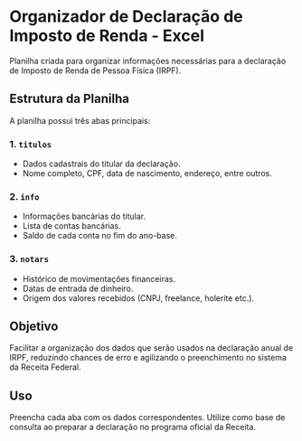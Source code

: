 # Organizador de Declaração de Imposto de Renda - Excel

Planilha criada para organizar informações necessárias para a declaração de Imposto de Renda de Pessoa Física (IRPF).

## Estrutura da Planilha

A planilha possui três abas principais:

### 1. `titulos`

- Dados cadastrais do titular da declaração.
- Nome completo, CPF, data de nascimento, endereço, entre outros.

### 2. `info`

- Informações bancárias do titular.
- Lista de contas bancárias.
- Saldo de cada conta no fim do ano-base.

### 3. `notars`

- Histórico de movimentações financeiras.
- Datas de entrada de dinheiro.
- Origem dos valores recebidos (CNPJ, freelance, holerite etc.).

## Objetivo

Facilitar a organização dos dados que serão usados na declaração anual de IRPF, reduzindo chances de erro e agilizando o preenchimento no sistema da Receita Federal.

## Uso

Preencha cada aba com os dados correspondentes. Utilize como base de consulta ao preparar a declaração no programa oficial da Receita.

